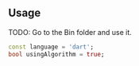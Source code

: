 
## Usage

TODO: Go to the Bin folder and use it.

```dart
const language = 'dart';
bool usingAlgorithm = true;
```

